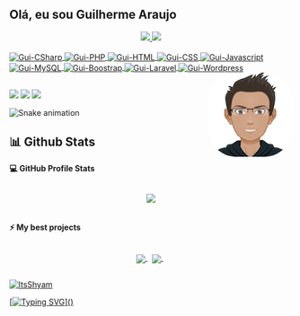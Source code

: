 ## Olá, eu sou Guilherme Araujo
<div align="center">
  <a href="https://github.com/gui1535">
  <img height="180em" src="https://github-readme-stats.vercel.app/api?username=gui1535&show_icons=true&theme=dark&include_all_commits=true&count_private=false"/>
  <img height="180em" src="https://github-readme-stats.vercel.app/api/top-langs/?username=gui1535&layout=compact&langs_count=7&theme=dark"/>
</div>
	
<div style="display: inline_block"><br>
  <img align="center" alt="Gui-CSharp" height="30" width="40" src="https://cdn.jsdelivr.net/gh/devicons/devicon/icons/csharp/csharp-original.svg">
  <img align="center" alt="Gui-PHP" height="30" width="40" src="https://cdn.jsdelivr.net/gh/devicons/devicon/icons/php/php-original.svg">
  <img align="center" alt="Gui-HTML" height="30" width="40" src="https://cdn.jsdelivr.net/gh/devicons/devicon/icons/html5/html5-original.svg">
  <img align="center" alt="Gui-CSS" height="30" width="40" src="https://cdn.jsdelivr.net/gh/devicons/devicon/icons/css3/css3-original.svg">
  <img align="center" alt="Gui-Javascript" height="30" width="40" src="https://cdn.jsdelivr.net/gh/devicons/devicon/icons/javascript/javascript-plain.svg">
  <img align="center" alt="Gui-MySQL" height="30" width="40" src="https://cdn.jsdelivr.net/gh/devicons/devicon/icons/mysql/mysql-plain.svg">
  <img align="center" alt="Gui-Boostrap" height="30" width="40" src="https://cdn.jsdelivr.net/gh/devicons/devicon/icons/bootstrap/bootstrap-original.svg">
  <img align="center" alt="Gui-Laravel" height="30" width="40" src="https://cdn.jsdelivr.net/gh/devicons/devicon/icons/laravel/laravel-plain.svg">
  <img align="center" alt="Gui-Wordpress" height="30" width="40" src="https://cdn.jsdelivr.net/gh/devicons/devicon/icons/wordpress/wordpress-plain.svg">
  <img align="right" alt="Gui-Face" height="150" style="border-radius:50px;" src="https://github.com/gui1535/gui1535/blob/main/face.png">
</div>
   
  ##
 
<div> 
  <a href = "mailto:guilherme.araujo1535@gmail.com"><img src="https://img.shields.io/badge/-Gmail-%23333?style=for-the-badge&logo=gmail&logoColor=white" target="_blank"></a>
  <a href="https://www.linkedin.com/in/guilhermearaujo1/" target="_blank"><img src="https://img.shields.io/badge/-LinkedIn-%230077B5?style=for-the-badge&logo=linkedin&logoColor=white" target="_blank"></a>
    <a href="https://t.me/Guilhermearaujo01" target="_blank"><img src="https://img.shields.io/badge/Telegram-2CA5E0?style=for-the-badge&logo=telegram&logoColor=white" target="_blank"></a> 
	
  ![Snake animation](https://github.com/gui1535/gui1535/blob/output/github-contribution-grid-snake.svg)
</div>
	
  ## 📊 Github Stats
	
  <summary><b>💻 GitHub Profile Stats</b></summary>
  <br/>
  <p align="center">
      <a href="https://github.com/gui1535"><img src="https://activity-graph.herokuapp.com/graph?username=gui1535&custom_title=Guilherme%20Araujo's%20Contribution%20Graph&theme=react-dark" /></a>
	</p>
  <br/>	
	
  <summary><b>⚡ My best projects</b></summary>
  <br/>
<p align="center">
  <a href="https://github.com/gui1535/FeedBeasy">
    <img width='49%' align="center" src="https://github-readme-stats.vercel.app/api/pin/?username=gui1535&repo=FeedBeasy&theme=react" />
  </a>
  <span>&nbsp;</span>
  <a href="https://github.com/gui1535/FeedBack-app">
    <img width='49%' align="center" src="https://github-readme-stats.vercel.app/api/pin/?username=gui1535&repo=FeedBack-app&theme=react" />
  </a>
  <span>&nbsp;</span
</p> 
  
  ##
 
<p><a href="https://www.buymeacoffee.com/gui1535"> <img src="https://cdn.buymeacoffee.com/buttons/v2/default-yellow.png" height="50" width="210" alt="ItsShyam" />
  
  [![Typing SVG](https://readme-typing-svg.herokuapp.com?font=Ubuntu&color=blue&vCenter=true&lines=Gui1535+thanks+for+your+visit!)]()
	
